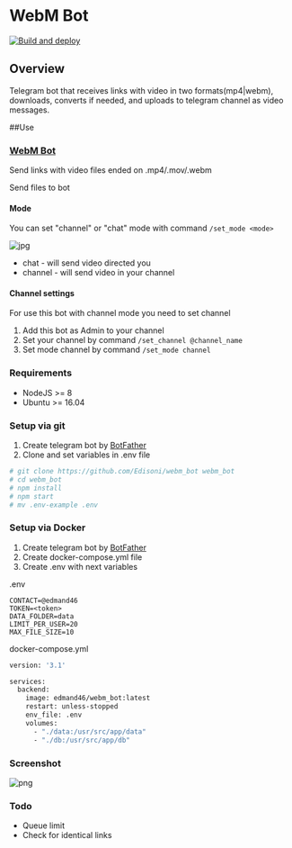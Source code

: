 # WebM Bot
[![Build and deploy](https://github.com/edmand46/webm_bot/actions/workflows/deploy.yml/badge.svg)](https://github.com/edmand46/webm_bot/actions/workflows/deploy.yml)

## Overview
Telegram bot that receives links with video in two formats(mp4|webm), downloads, converts if needed, and uploads to telegram channel as video messages.

##Use
### [WebM Bot](https://telegram.me/webm_poster_bot)

Send links with video files ended on .mp4/.mov/.webm

Send files to bot

#### Mode
You can set "channel" or "chat" mode with command ```/set_mode <mode>```

![jpg](images/example1.jpg)

* chat - will send video directed you
* channel - will send video in your channel


#### Channel settings
For use this bot with channel mode you need to set channel
1) Add this bot as Admin to your channel
2) Set your channel by command ```/set_channel @channel_name```
3) Set mode channel by command ```/set_mode channel```

 
### Requirements
* NodeJS >= 8
* Ubuntu >= 16.04


### Setup via git

1) Create telegram bot by [BotFather](https://telegram.me/botfather)
3) Clone and set variables in .env file
``` bash
# git clone https://github.com/Edisoni/webm_bot webm_bot
# cd webm_bot
# npm install
# npm start
# mv .env-example .env
```

### Setup via Docker
1) Create telegram bot by [BotFather](https://telegram.me/botfather)
2) Create docker-compose.yml file
3) Create .env with next variables

.env
```dotenv
CONTACT=@edmand46
TOKEN=<token>
DATA_FOLDER=data
LIMIT_PER_USER=20
MAX_FILE_SIZE=10
```
docker-compose.yml
```dockerfile
version: '3.1'

services:
  backend:
    image: edmand46/webm_bot:latest
    restart: unless-stopped
    env_file: .env
    volumes:
      - "./data:/usr/src/app/data"
      - "./db:/usr/src/app/db"
```

### Screenshot
![png](images/example.png)

### Todo
* Queue limit 
* Check for identical links
